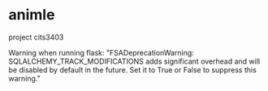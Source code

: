 # animle
project cits3403

Warning when running flask: "FSADeprecationWarning: SQLALCHEMY_TRACK_MODIFICATIONS adds significant overhead and will be disabled by default in the future.  Set it to True or False to suppress this warning."